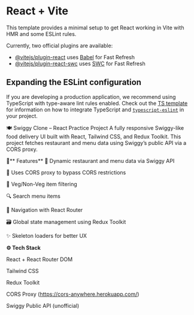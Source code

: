 # React + Vite

This template provides a minimal setup to get React working in Vite with HMR and some ESLint rules.

Currently, two official plugins are available:

- [@vitejs/plugin-react](https://github.com/vitejs/vite-plugin-react/blob/main/packages/plugin-react) uses [Babel](https://babeljs.io/) for Fast Refresh
- [@vitejs/plugin-react-swc](https://github.com/vitejs/vite-plugin-react/blob/main/packages/plugin-react-swc) uses [SWC](https://swc.rs/) for Fast Refresh

## Expanding the ESLint configuration

If you are developing a production application, we recommend using TypeScript with type-aware lint rules enabled. Check out the [TS template](https://github.com/vitejs/vite/tree/main/packages/create-vite/template-react-ts) for information on how to integrate TypeScript and [`typescript-eslint`](https://typescript-eslint.io) in your project.

🍽️ Swiggy Clone – React Practice Project
A fully responsive Swiggy-like food delivery UI built with React, Tailwind CSS, and Redux Toolkit. This project fetches restaurant and menu data using Swiggy’s public API via a CORS proxy.

🚀** Features**
📄 Dynamic restaurant and menu data via Swiggy API

🔄 Uses CORS proxy to bypass CORS restrictions

🥗 Veg/Non-Veg item filtering

🔍 Search menu items

🧭 Navigation with React Router

🗃️ Global state management using Redux Toolkit

✨ Skeleton loaders for better UX

**⚙️ Tech Stack**

React + React Router DOM

Tailwind CSS

Redux Toolkit

CORS Proxy (https://cors-anywhere.herokuapp.com/)

Swiggy Public API (unofficial)
